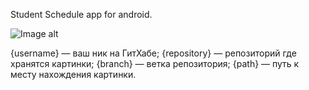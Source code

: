 Student Schedule app for android.

![Image alt](https://github.com/{DERVdice}/{Android_Schedule_App_v1}/raw/{Beta}/{https://github.com/DERVdice/Android_Schedule_App_v1/blob/master}/chedule_app_preview_1.jpg)

{username} — ваш ник на ГитХабе;
{repository} — репозиторий где хранятся картинки;
{branch} — ветка репозитория;
{path} — путь к месту нахождения картинки.

